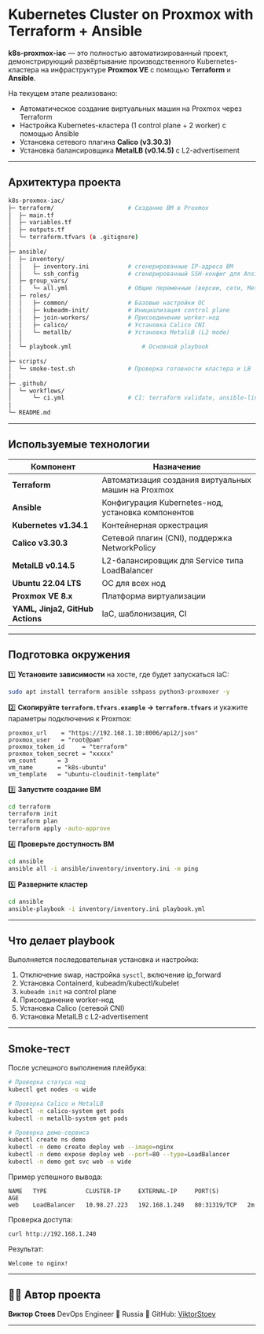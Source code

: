 

# Kubernetes Cluster on Proxmox with Terraform + Ansible

**k8s-proxmox-iac** — это полностью автоматизированный проект, демонстрирующий развёртывание производственного Kubernetes-кластера на инфраструктуре **Proxmox VE** с помощью **Terraform** и **Ansible**.

На текущем этапе реализовано:
- Автоматическое создание виртуальных машин на Proxmox через Terraform  
- Настройка Kubernetes-кластера (1 control plane + 2 worker) с помощью Ansible  
- Установка сетевого плагина **Calico (v3.30.3)**  
- Установка балансировщика **MetalLB (v0.14.5)** с L2-advertisement  

---

## Архитектура проекта

```bash
k8s-proxmox-iac/
├─ terraform/                     # Создание ВМ в Proxmox
│  ├─ main.tf
│  ├─ variables.tf
│  ├─ outputs.tf
│  └─ terraform.tfvars (в .gitignore)
│
├─ ansible/
│  ├─ inventory/
│  │   ├─ inventory.ini           # сгенерированные IP-адреса ВМ
│  │   └─ ssh_config              # сгенерированный SSH-конфиг для Ansible
│  ├─ group_vars/
│  │   └─ all.yml                 # Общие переменные (версии, сети, MetalLB-pool)
│  ├─ roles/
│  │   ├─ common/                 # Базовые настройки ОС
│  │   ├─ kubeadm-init/           # Инициализация control plane
│  │   ├─ join-workers/           # Присоединение worker-нод
│  │   ├─ calico/                 # Установка Calico CNI
│  │   └─ metallb/                # Установка MetalLB (L2 mode)
│  │   
│  └─ playbook.yml                    # Основной playbook
│
├─ scripts/
│  └─ smoke-test.sh               # Проверка готовности кластера и LB
│
├─ .github/
│  └─ workflows/
│      └─ ci.yml                  # CI: terraform validate, ansible-lint
│
└─ README.md
````

---

## Используемые технологии

| Компонент                        | Назначение                                          |
| -------------------------------- | --------------------------------------------------- |
| **Terraform**                    | Автоматизация создания виртуальных машин на Proxmox |
| **Ansible**                      | Конфигурация Kubernetes-нод, установка компонентов  |
| **Kubernetes v1.34.1**           | Контейнерная оркестрация                            |
| **Calico v3.30.3**               | Сетевой плагин (CNI), поддержка NetworkPolicy       |
| **MetalLB v0.14.5**              | L2-балансировщик для Service типа LoadBalancer      |
| **Ubuntu 22.04 LTS**             | ОС для всех нод                                     |
| **Proxmox VE 8.x**               | Платформа виртуализации                             |
| **YAML, Jinja2, GitHub Actions** | IaC, шаблонизация, CI                               |

---

## Подготовка окружения

1️⃣ **Установите зависимости** на хосте, где будет запускаться IaC:

```bash
sudo apt install terraform ansible sshpass python3-proxmoxer -y
```

2️⃣ **Скопируйте `terraform.tfvars.example` → `terraform.tfvars`**
и укажите параметры подключения к Proxmox:

```hcl
proxmox_url    = "https://192.168.1.10:8006/api2/json"
proxmox_user   = "root@pam"
proxmox_token_id     = "terraform"
proxmox_token_secret = "xxxxx"
vm_count      = 3
vm_name       = "k8s-ubuntu"
vm_template   = "ubuntu-cloudinit-template"
```

3️⃣ **Запустите создание ВМ**

```bash
cd terraform
terraform init
terraform plan
terraform apply -auto-approve
```

4️⃣ **Проверьте доступность ВМ**

```bash
cd ansible
ansible all -i ansible/inventory/inventory.ini -m ping
```

5️⃣ **Разверните кластер**

```bash
cd ansible
ansible-playbook -i inventory/inventory.ini playbook.yml
```

---

## Что делает playbook

Выполняется последовательная установка и настройка:

1. Отключение swap, настройка `sysctl`, включение ip_forward
2. Установка Containerd, kubeadm/kubectl/kubelet
3. `kubeadm init` на control plane
4. Присоединение worker-нод
5. Установка Calico (сетевой CNI)
6. Установка MetalLB с L2-advertisement


---

## Smoke-тест

После успешного выполнения плейбука:

```bash
# Проверка статуса нод
kubectl get nodes -o wide

# Проверка Calico и MetalLB
kubectl -n calico-system get pods
kubectl -n metallb-system get pods

# Проверка демо-сервиса
kubectl create ns demo
kubectl -n demo create deploy web --image=nginx
kubectl -n demo expose deploy web --port=80 --type=LoadBalancer
kubectl -n demo get svc web -o wide
```

Пример успешного вывода:

```
NAME   TYPE           CLUSTER-IP     EXTERNAL-IP     PORT(S)        AGE
web    LoadBalancer   10.98.27.223   192.168.1.240   80:31319/TCP   2m
```

Проверка доступа:

```bash
curl http://192.168.1.240
```

Результат:

```
Welcome to nginx!
```

---


## 👨‍💻 Автор проекта

**Виктор Стоев**
DevOps Engineer
📍 Russia
🔗 GitHub: [ViktorStoev](https://github.com/ViktorStoev)

---
